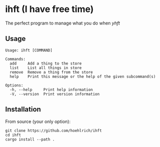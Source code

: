 # ihft (I have free time)
The perfect program to manage what you do when *yhft*

## Usage
```
Usage: ihft [COMMAND]

Commands:
  add     Add a thing to the store
  list    List all things in store
  remove  Remove a thing from the store
  help    Print this message or the help of the given subcommand(s)

Options:
  -h, --help     Print help information
  -V, --version  Print version information
```

## Installation
From source (your only option):
```
git clone https://github.com/hoehlrich/ihft
cd ihft
cargo install --path .
```

